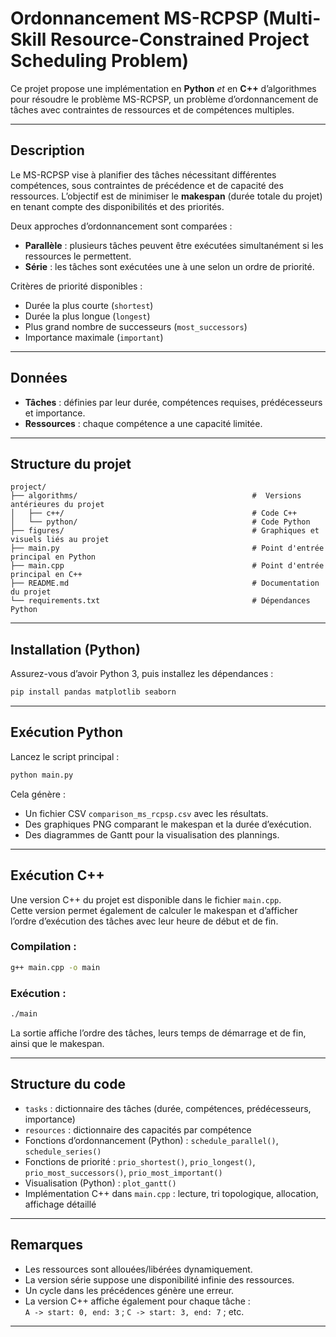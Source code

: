 # Ordonnancement MS-RCPSP (Multi-Skill Resource-Constrained Project Scheduling Problem)

Ce projet propose une implémentation en **Python** *et* en **C++** d’algorithmes pour résoudre le problème MS-RCPSP, un problème d’ordonnancement de tâches avec contraintes de ressources et de compétences multiples.

---

## Description

Le MS-RCPSP vise à planifier des tâches nécessitant différentes compétences, sous contraintes de précédence et de capacité des ressources. L’objectif est de minimiser le **makespan** (durée totale du projet) en tenant compte des disponibilités et des priorités.

Deux approches d’ordonnancement sont comparées :

- **Parallèle** : plusieurs tâches peuvent être exécutées simultanément si les ressources le permettent.
- **Série** : les tâches sont exécutées une à une selon un ordre de priorité.

Critères de priorité disponibles :

- Durée la plus courte (`shortest`)
- Durée la plus longue (`longest`)
- Plus grand nombre de successeurs (`most_successors`)
- Importance maximale (`important`)

---

## Données

- **Tâches** : définies par leur durée, compétences requises, prédécesseurs et importance.
- **Ressources** : chaque compétence a une capacité limitée.

---

## Structure du projet

```
project/
├── algorithms/                                       #  Versions antérieures du projet
│   ├── c++/                                          # Code C++
│   └── python/                                       # Code Python
├── figures/                                          # Graphiques et visuels liés au projet
├── main.py                                           # Point d'entrée principal en Python
├── main.cpp                                          # Point d'entrée principal en C++
├── README.md                                         # Documentation du projet
└── requirements.txt                                  # Dépendances Python
```

---

## Installation (Python)

Assurez-vous d’avoir Python 3, puis installez les dépendances :

```bash
pip install pandas matplotlib seaborn
```

---

## Exécution Python

Lancez le script principal :

```bash
python main.py
```

Cela génère :

- Un fichier CSV `comparison_ms_rcpsp.csv` avec les résultats.
- Des graphiques PNG comparant le makespan et la durée d’exécution.
- Des diagrammes de Gantt pour la visualisation des plannings.

---

## Exécution C++

Une version C++ du projet est disponible dans le fichier `main.cpp`.  
Cette version permet également de calculer le makespan et d’afficher l’ordre d’exécution des tâches avec leur heure de début et de fin.

### Compilation :

```bash
g++ main.cpp -o main
```

### Exécution :

```bash
./main
```

La sortie affiche l’ordre des tâches, leurs temps de démarrage et de fin, ainsi que le makespan.

---

## Structure du code

- `tasks` : dictionnaire des tâches (durée, compétences, prédécesseurs, importance)
- `resources` : dictionnaire des capacités par compétence
- Fonctions d’ordonnancement (Python) : `schedule_parallel()`, `schedule_series()`
- Fonctions de priorité : `prio_shortest()`, `prio_longest()`, `prio_most_successors()`, `prio_most_important()`
- Visualisation (Python) : `plot_gantt()`
- Implémentation C++ dans `main.cpp` : lecture, tri topologique, allocation, affichage détaillé

---

## Remarques

- Les ressources sont allouées/libérées dynamiquement.
- La version série suppose une disponibilité infinie des ressources.
- Un cycle dans les précédences génère une erreur.
- La version C++ affiche également pour chaque tâche :  
  `A -> start: 0, end: 3` ; `C -> start: 3, end: 7` ; etc.

---

